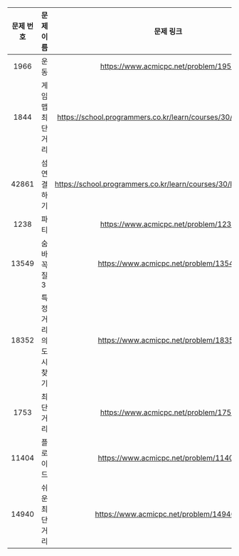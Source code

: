 | 문제 번호  | 문제 이름                |                              문제 링크                              |
|:------:|----------------------|:---------------------------------------------------------------:|
| 1966 | 운동 | https://www.acmicpc.net/problem/1956 | x
| 1844 | 게임 맵 최단 거리 | https://school.programmers.co.kr/learn/courses/30/lessons/1844 | x
| 42861 | 섬 연결하기 | https://school.programmers.co.kr/learn/courses/30/lessons/42861 |
| 1238 | 파티 | https://www.acmicpc.net/problem/1238 |
| 13549 | 숨바꼭질3 | https://www.acmicpc.net/problem/13549 | x
| 18352 | 특정 거리의 도시 찾기 | https://www.acmicpc.net/problem/18352| x
| 1753 | 최단 거리 | https://www.acmicpc.net/problem/1753 | x
| 11404 | 플로이드 | https://www.acmicpc.net/problem/11404 | x
| 14940 | 쉬운 최단거리 | https://www.acmicpc.net/problem/14940 x